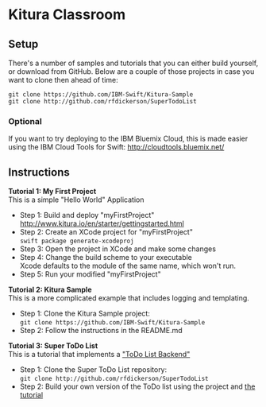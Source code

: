# Kitura Classroom

## Setup
There's a number of samples and tutorials that you can either build yourself, or download from GitHub. Below are a couple of those projects in case you want to clone then ahead of time:
```
git clone https://github.com/IBM-Swift/Kitura-Sample
git clone http://github.com/rfdickerson/SuperTodoList
```
### Optional  
If you want to try deploying to the IBM Bluemix Cloud, this is made easier using the IBM Cloud Tools for Swift:
http://cloudtools.bluemix.net/

## Instructions
**Tutorial 1: My First Project**  
This is a simple "Hello World" Application
* Step 1: Build and deploy "myFirstProject"  
http://www.kitura.io/en/starter/gettingstarted.html
* Step 2: Create an XCode project for "myFirstProject"  
`swift package generate-xcodeproj`
* Step 3: Open the project in XCode and make some changes
* Step 4: Change the build scheme to your executable  
Xcode defaults to the module of the same name, which won't run.
* Step 5: Run your modified "myFirstProject"

**Tutorial 2: Kitura Sample**  
This is a more complicated example that includes logging and templating.
* Step 1: Clone the Kitura Sample project:  
`git clone https://github.com/IBM-Swift/Kitura-Sample`
* Step 2: Follow the instructions in the README.md

**Tutorial 3: Super ToDo List**  
This is a tutorial that implements a ["ToDo List Backend"](http://www.todobackend.com)
* Step 1: Clone the Super ToDo List repository:  
`git clone http://github.com/rfdickerson/SuperTodoList`
* Step 2: Build your own version of the ToDo list using the project and [the tutorial](todolist-tutorial.pdf)
